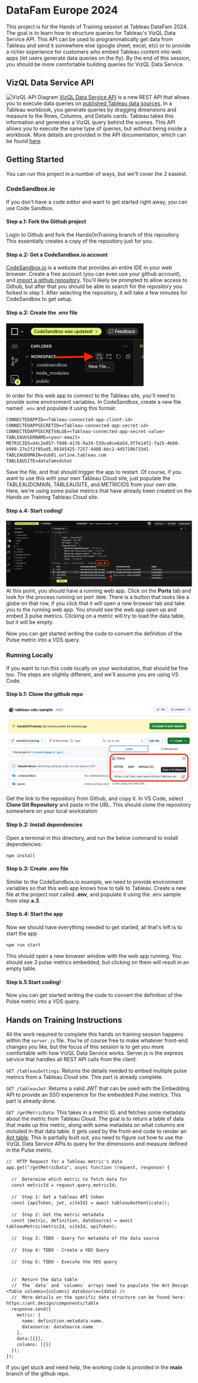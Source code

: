 # DataFam Europe 2024

This project is for the Hands of Training session at Tableau DataFam 2024.  The goal is to learn how to structure queries for Tableau's VizQL Data Service API.  This API can be used to programmatically get data from Tableau and send it somewhere else (google sheet, excel, etc) or to provide a richer experience for customers who embed Tableau content into web apps (let users generate data queries on the fly).  By the end of this session, you should be more comfortable building queries for VizQL Data Service.

## VizQL Data Service API
![VizQL API Diagram](https://www.tableau.com/sites/default/files/2024-08/VizQL_hero.png)
[VizQL Data Service API](https://www.tableau.com/blog/vizql-data-service-use-your-data-your-way) is a new REST API that allows you to execute data queries on [published Tableau data sources](https://help.tableau.com/current/pro/desktop/en-us/publish_datasources_about.htm).  In a Tableau workbook, you generate queries by dragging dimensions and measure to the Rows, Columns, and Details cards.  Tableau takes this information and generates a VizQL query behind the scenes.  This API allows you to execute the same type of queries, but without being inside a workbook.  More details are provided in the API documentation, which can be found [here](https://help.tableau.com/current/api/vizql-data-service/en-us/).

## Getting Started

You can run this project in a number of ways, but we'll cover the 2 easiest.

### CodeSandbox.io
If you don't have a code editor and want to get started right away, you can use Code Sandbox.

#### Step a.1: Fork the Github project
Login to Github and fork the HandsOnTraining branch of this repository.  This essentially creates a copy of the repository just for you.

#### Step a.2: Get a CodeSandbox.io account
[CodeSandbox.io](https://codesandbox.io/) is a website that provides an entire IDE in your web browser.  Create a free account (you can even use your github account), and [import a github repository](https://codesandbox.io/docs/learn/repositories/getting-started/repo-import).  You'll likely be prompted to allow access to Github, but after that you should be able to search for the repository you forked in step 1.  After selecting the repository, it will take a few minutes for CodeSandbox to get setup.  

#### Step a.3: Create the .env file
![Create new file](/screenshots/codesandbox-1.png)

In order for this web app to connect to the Tableau site, you'll need to provide some environment variables.  In CodeSandbox, create a new file named ```.env``` and populate it using this format:
```
CONNECTEDAPPID=<Tableau-connected-app-client-id>
CONNECTEDAPPSECRETID=<Tableau-connected-app-secret-id>
CONNECTEDAPPSECRETVALUE=<Tableau-connected-app-secret-value>
TABLEAUUSERNAME=<your-email>
METRICIDS=d4c2e057-f8d8-4176-9a34-539ca0ce6a5d,97fe14f2-fa25-4b08-b998-27e2f2f85ad5,98345425-7257-4488-bbc2-4d5710b733d1
TABLEAUDOMAIN=dub01.online.tableau.com
TABLEAUSITE=datafamvdshot
```

Save the file, and that should trigger the app to restart.  Of course, if you want to use this with your own Tableau Cloud site, just populate the TABLEAUDOMAIN, TABLEAUSITE, and METRICIDS from your own site.  Here, we're using some pulse metrics that have already been created on the Hands on Training Tableau Cloud site.

#### Step a.4: Start coding!
![Get to the website](/screenshots/codesandbox-2.png)
At this point, you should have a running web app.  Click on the **Ports** tab and look for the process running on port ```3000```.  There is a button that looks like a globe on that row, if you click that it will open a new browser tab and take you to the running web app.  You should see the web app open up and embed 3 pulse metrics.  Clicking on a metric will try to load the data table, but it will be empty.  

Now you can get started writing the code to convert the definition of the Pulse metric into a VDS query.

### Running Locally
If you want to run this code locally on your workstation, that should be fine too.  The steps are slightly different, and we'll assume you are using VS Code.

#### Step b.1: Clone the github repo
![Clone the repo](/screenshots/vscode-1.png)

Get the link to the repository from Github, and copy it.  In VS Code, select **Clone Git Repository** and paste in the URL.  This should clone the repository somewhere on your local workstation

#### Step b.2: Install dependencies
Open a terminal in this directory, and run the below command to install dependencies:
```
npm install
```

#### Step b.3: Create .env file
Similar to the CodeSandbox.io example, we need to provide environment variables so that this web app knows how to talk to Tableau.  Create a new file at the project root called **.env**, and populate it using the .env sample from step **a.3**.

#### Step b.4: Start the app
Now we should have everything needed to get started, all that's left is to start the app
```
npm run start
```
This should open a new browser window with the web app running.  You should see 3 pulse metrics embedded, but clicking on them will result in an empty table.

#### Step b.5 Start coding!
Now you can get started writing the code to convert the definition of the Pulse metric into a VDS query.

## Hands on Training Instructions
All the work required to complete this hands on training session happens within the ```server.js``` file.  You're of course free to make whatever front-end changes you like, but the focus of this session is to get you more comfortable with how VizQL Data Service works.  Server.js is the express service that handles all REST API calls from the client.  


```GET /tableauSettings```: Returns the details needed to embed multiple pulse metrics from a Tableau Cloud site.  This part is already complete.

```GET /tableauJwt```: Returns a valid JWT that can be used with the Embedding API to provide an SSO experience for the embedded Pulse metrics.  This part is already done.

```GET /getMetricData```: This takes in a metric ID, and fetches some metadata about the metric from Tableau Cloud.  The goal is to return a table of data that made up this metric, along with some metadata on what columns are included in that data table.  It gets used by the front-end code to render an [Ant table](https://ant.design/components/table).  This is partially built out, you need to figure out how to use the VizQL Data Service APIs to query for the dimensions and measure defined in the Pulse metric.

```
//  HTTP Request for a Tableau metric's data
app.get("/getMetricData", async function (request, response) {

  //  Determine which metric to fetch data for
  const metricId = request.query.metricId;

  //  Step 1: Get a tableau API token
  const {apiToken, jwt, siteId} = await tableauAuthenticate();

  //  Step 2: Get the metric metadata
  const {metric, definition, dataSource} = await tableauMetric(metricId, siteId, apiToken);

  //  Step 3: TODO - Query for metadata of the data source
  
  //  Step 4: TODO - Create a VDS Query  

  //  Step 5: TODO - Execute the VDS query
  
 
  //  Return the data table
  //  The `data` and `columns` arrays need to populate the Ant Design <Table columns={columns} dataSource={data} />
  //  More details on the specific data structure can be found here: https://ant.design/components/table
  response.send({
    metric: {
      name: definition.metadata.name,
      datasource: dataSource.name
    },
    data:[{}],
    columns: [{}]
  });
});
```

If you get stuck and need help, the working code is provided in the **main** branch of the github repo.